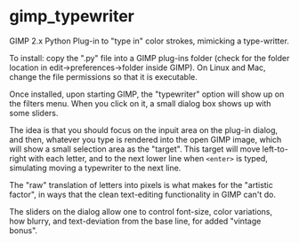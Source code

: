 # gimp_typewriter

GIMP 2.x Python Plug-in to "type in" color strokes, mimicking a type-writter. 

To install: copy the ".py" file into a GIMP plug-ins folder (check
for the folder location in edit->preferences->folder inside GIMP). On
Linux and Mac, change the file permissions so that it is executable.

Once installed, upon starting GIMP, the "typewriter" option
will show up on the filters menu. When you click on it, a
small dialog box shows up with some sliders.

The idea is that you should focus on the inpuit area on the
plug-in dialog, and then, whatever you type is rendered
into the open GIMP image, which will show a small selection area
as the "target". This target will move left-to-right with each letter,
and to the next lower line when `<enter>` is typed, simulating
moving a typewriter to the next line.

The "raw" translation of letters into pixels is what makes for 
the "artistic factor", in ways that the clean text-editing functionality
in GIMP can't do. 

The sliders on the dialog allow one to control font-size, color
variations, how blurry, and text-deviation from the base line,
for added "vintage bonus". 
